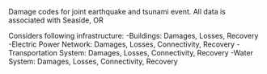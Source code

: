Damage codes for joint earthquake and tsunami event.
All data is associated with Seaside, OR

Considers following infrastructure:
	-Buildings: Damages, Losses, Recovery
	-Electric Power Network: Damages, Losses, Connectivity, Recovery
	-Transportation System: Damages, Losses, Connectivity, Recovery
	-Water System: Damages, Losses, Connectivity, Recovery
